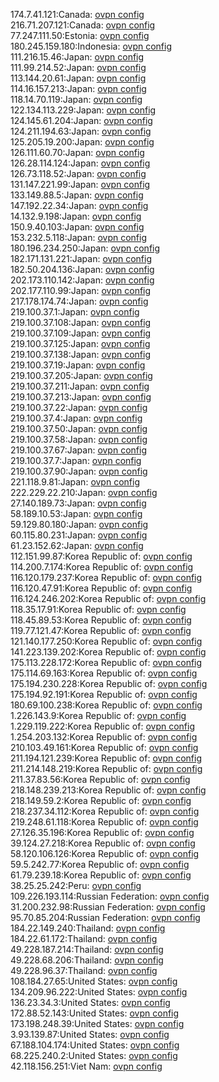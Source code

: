 174.7.41.121:Canada: [ovpn config](vpn/174_7_41_121.ovpn)  
216.71.207.121:Canada: [ovpn config](vpn/216_71_207_121.ovpn)  
77.247.111.50:Estonia: [ovpn config](vpn/77_247_111_50.ovpn)  
180.245.159.180:Indonesia: [ovpn config](vpn/180_245_159_180.ovpn)  
111.216.15.46:Japan: [ovpn config](vpn/111_216_15_46.ovpn)  
111.99.214.52:Japan: [ovpn config](vpn/111_99_214_52.ovpn)  
113.144.20.61:Japan: [ovpn config](vpn/113_144_20_61.ovpn)  
114.16.157.213:Japan: [ovpn config](vpn/114_16_157_213.ovpn)  
118.14.70.119:Japan: [ovpn config](vpn/118_14_70_119.ovpn)  
122.134.113.229:Japan: [ovpn config](vpn/122_134_113_229.ovpn)  
124.145.61.204:Japan: [ovpn config](vpn/124_145_61_204.ovpn)  
124.211.194.63:Japan: [ovpn config](vpn/124_211_194_63.ovpn)  
125.205.19.200:Japan: [ovpn config](vpn/125_205_19_200.ovpn)  
126.111.60.70:Japan: [ovpn config](vpn/126_111_60_70.ovpn)  
126.28.114.124:Japan: [ovpn config](vpn/126_28_114_124.ovpn)  
126.73.118.52:Japan: [ovpn config](vpn/126_73_118_52.ovpn)  
131.147.221.99:Japan: [ovpn config](vpn/131_147_221_99.ovpn)  
133.149.88.5:Japan: [ovpn config](vpn/133_149_88_5.ovpn)  
147.192.22.34:Japan: [ovpn config](vpn/147_192_22_34.ovpn)  
14.132.9.198:Japan: [ovpn config](vpn/14_132_9_198.ovpn)  
150.9.40.103:Japan: [ovpn config](vpn/150_9_40_103.ovpn)  
153.232.5.118:Japan: [ovpn config](vpn/153_232_5_118.ovpn)  
180.196.234.250:Japan: [ovpn config](vpn/180_196_234_250.ovpn)  
182.171.131.221:Japan: [ovpn config](vpn/182_171_131_221.ovpn)  
182.50.204.136:Japan: [ovpn config](vpn/182_50_204_136.ovpn)  
202.173.110.142:Japan: [ovpn config](vpn/202_173_110_142.ovpn)  
202.177.110.99:Japan: [ovpn config](vpn/202_177_110_99.ovpn)  
217.178.174.74:Japan: [ovpn config](vpn/217_178_174_74.ovpn)  
219.100.37.1:Japan: [ovpn config](vpn/219_100_37_1.ovpn)  
219.100.37.108:Japan: [ovpn config](vpn/219_100_37_108.ovpn)  
219.100.37.109:Japan: [ovpn config](vpn/219_100_37_109.ovpn)  
219.100.37.125:Japan: [ovpn config](vpn/219_100_37_125.ovpn)  
219.100.37.138:Japan: [ovpn config](vpn/219_100_37_138.ovpn)  
219.100.37.19:Japan: [ovpn config](vpn/219_100_37_19.ovpn)  
219.100.37.205:Japan: [ovpn config](vpn/219_100_37_205.ovpn)  
219.100.37.211:Japan: [ovpn config](vpn/219_100_37_211.ovpn)  
219.100.37.213:Japan: [ovpn config](vpn/219_100_37_213.ovpn)  
219.100.37.22:Japan: [ovpn config](vpn/219_100_37_22.ovpn)  
219.100.37.4:Japan: [ovpn config](vpn/219_100_37_4.ovpn)  
219.100.37.50:Japan: [ovpn config](vpn/219_100_37_50.ovpn)  
219.100.37.58:Japan: [ovpn config](vpn/219_100_37_58.ovpn)  
219.100.37.67:Japan: [ovpn config](vpn/219_100_37_67.ovpn)  
219.100.37.7:Japan: [ovpn config](vpn/219_100_37_7.ovpn)  
219.100.37.90:Japan: [ovpn config](vpn/219_100_37_90.ovpn)  
221.118.9.81:Japan: [ovpn config](vpn/221_118_9_81.ovpn)  
222.229.22.210:Japan: [ovpn config](vpn/222_229_22_210.ovpn)  
27.140.189.73:Japan: [ovpn config](vpn/27_140_189_73.ovpn)  
58.189.10.53:Japan: [ovpn config](vpn/58_189_10_53.ovpn)  
59.129.80.180:Japan: [ovpn config](vpn/59_129_80_180.ovpn)  
60.115.80.231:Japan: [ovpn config](vpn/60_115_80_231.ovpn)  
61.23.152.62:Japan: [ovpn config](vpn/61_23_152_62.ovpn)  
112.151.99.87:Korea Republic of: [ovpn config](vpn/112_151_99_87.ovpn)  
114.200.7.174:Korea Republic of: [ovpn config](vpn/114_200_7_174.ovpn)  
116.120.179.237:Korea Republic of: [ovpn config](vpn/116_120_179_237.ovpn)  
116.120.47.91:Korea Republic of: [ovpn config](vpn/116_120_47_91.ovpn)  
116.124.246.202:Korea Republic of: [ovpn config](vpn/116_124_246_202.ovpn)  
118.35.17.91:Korea Republic of: [ovpn config](vpn/118_35_17_91.ovpn)  
118.45.89.53:Korea Republic of: [ovpn config](vpn/118_45_89_53.ovpn)  
119.77.121.47:Korea Republic of: [ovpn config](vpn/119_77_121_47.ovpn)  
121.140.177.250:Korea Republic of: [ovpn config](vpn/121_140_177_250.ovpn)  
141.223.139.202:Korea Republic of: [ovpn config](vpn/141_223_139_202.ovpn)  
175.113.228.172:Korea Republic of: [ovpn config](vpn/175_113_228_172.ovpn)  
175.114.69.163:Korea Republic of: [ovpn config](vpn/175_114_69_163.ovpn)  
175.194.230.228:Korea Republic of: [ovpn config](vpn/175_194_230_228.ovpn)  
175.194.92.191:Korea Republic of: [ovpn config](vpn/175_194_92_191.ovpn)  
180.69.100.238:Korea Republic of: [ovpn config](vpn/180_69_100_238.ovpn)  
1.226.143.9:Korea Republic of: [ovpn config](vpn/1_226_143_9.ovpn)  
1.229.119.222:Korea Republic of: [ovpn config](vpn/1_229_119_222.ovpn)  
1.254.203.132:Korea Republic of: [ovpn config](vpn/1_254_203_132.ovpn)  
210.103.49.161:Korea Republic of: [ovpn config](vpn/210_103_49_161.ovpn)  
211.194.121.239:Korea Republic of: [ovpn config](vpn/211_194_121_239.ovpn)  
211.214.148.219:Korea Republic of: [ovpn config](vpn/211_214_148_219.ovpn)  
211.37.83.56:Korea Republic of: [ovpn config](vpn/211_37_83_56.ovpn)  
218.148.239.213:Korea Republic of: [ovpn config](vpn/218_148_239_213.ovpn)  
218.149.59.2:Korea Republic of: [ovpn config](vpn/218_149_59_2.ovpn)  
218.237.34.112:Korea Republic of: [ovpn config](vpn/218_237_34_112.ovpn)  
219.248.61.118:Korea Republic of: [ovpn config](vpn/219_248_61_118.ovpn)  
27.126.35.196:Korea Republic of: [ovpn config](vpn/27_126_35_196.ovpn)  
39.124.27.218:Korea Republic of: [ovpn config](vpn/39_124_27_218.ovpn)  
58.120.106.126:Korea Republic of: [ovpn config](vpn/58_120_106_126.ovpn)  
59.5.242.77:Korea Republic of: [ovpn config](vpn/59_5_242_77.ovpn)  
61.79.239.18:Korea Republic of: [ovpn config](vpn/61_79_239_18.ovpn)  
38.25.25.242:Peru: [ovpn config](vpn/38_25_25_242.ovpn)  
109.226.193.114:Russian Federation: [ovpn config](vpn/109_226_193_114.ovpn)  
31.200.232.98:Russian Federation: [ovpn config](vpn/31_200_232_98.ovpn)  
95.70.85.204:Russian Federation: [ovpn config](vpn/95_70_85_204.ovpn)  
184.22.149.240:Thailand: [ovpn config](vpn/184_22_149_240.ovpn)  
184.22.61.172:Thailand: [ovpn config](vpn/184_22_61_172.ovpn)  
49.228.187.214:Thailand: [ovpn config](vpn/49_228_187_214.ovpn)  
49.228.68.206:Thailand: [ovpn config](vpn/49_228_68_206.ovpn)  
49.228.96.37:Thailand: [ovpn config](vpn/49_228_96_37.ovpn)  
108.184.27.65:United States: [ovpn config](vpn/108_184_27_65.ovpn)  
134.209.96.222:United States: [ovpn config](vpn/134_209_96_222.ovpn)  
136.23.34.3:United States: [ovpn config](vpn/136_23_34_3.ovpn)  
172.88.52.143:United States: [ovpn config](vpn/172_88_52_143.ovpn)  
173.198.248.39:United States: [ovpn config](vpn/173_198_248_39.ovpn)  
3.93.139.87:United States: [ovpn config](vpn/3_93_139_87.ovpn)  
67.188.104.174:United States: [ovpn config](vpn/67_188_104_174.ovpn)  
68.225.240.2:United States: [ovpn config](vpn/68_225_240_2.ovpn)  
42.118.156.251:Viet Nam: [ovpn config](vpn/42_118_156_251.ovpn)  
